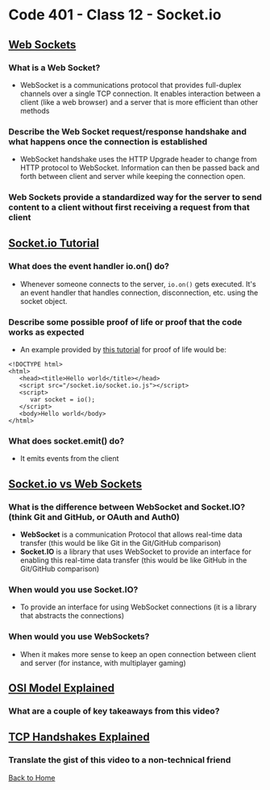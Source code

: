 # Code 401 - Class 12 - Socket.io

## [Web Sockets](https://en.wikipedia.org/wiki/WebSocket)

### What is a Web Socket?

- WebSocket is a communications protocol that provides full-duplex channels over a single TCP connection. It enables interaction between a client (like a web browser) and a server that is more efficient than other methods

### Describe the Web Socket request/response handshake and what happens once the connection is established

- WebSocket handshake uses the HTTP Upgrade header to change from HTTP protocol to WebSocket. Information can then be passed back and forth between client and server while keeping the connection open.

### Web Sockets provide a standardized way for the server to send content to a client without first receiving a **request** from that client

## [Socket.io Tutorial](https://www.tutorialspoint.com/socket.io/)

### What does the event handler io.on() do?

- Whenever someone connects to the server, `io.on()` gets executed. It's an event handler that handles connection, disconnection, etc. using the socket object.

### Describe some possible proof of life or proof that the code works as expected

- An example provided by [this tutorial](https://www.tutorialspoint.com/socket.io/) for proof of life would be:

```
<!DOCTYPE html>
<html>
   <head><title>Hello world</title></head>
   <script src="/socket.io/socket.io.js"></script>
   <script>
      var socket = io();
   </script>
   <body>Hello world</body>
</html>
```

### What does socket.emit() do?

- It emits events from the client

## [Socket.io vs Web Sockets](https://www.educba.com/websocket-vs-socket-io/)

### What is the difference between WebSocket and Socket.IO? (think Git and GitHub, or OAuth and Auth0)

- **WebSocket** is a communication Protocol that allows real-time data transfer (this would be like Git in the Git/GitHub comparison)
- **Socket.IO** is a library that uses WebSocket to provide an interface for enabling this real-time data transfer (this would be like GitHub in the Git/GitHub comparison)

### When would you use Socket.IO?

- To provide an interface for using WebSocket connections (it is a library that abstracts the connections)

### When would you use WebSockets?

- When it makes more sense to keep an open connection between client and server (for instance, with multiplayer gaming)

## [OSI Model Explained](https://www.youtube.com/watch?v=vv4y_uOneC0)

### What are a couple of key takeaways from this video?

## [TCP Handshakes Explained](https://www.youtube.com/watch?v=xMtP5ZB3wSk)

### Translate the gist of this video to a non-technical friend

[Back to Home](../README.md)
